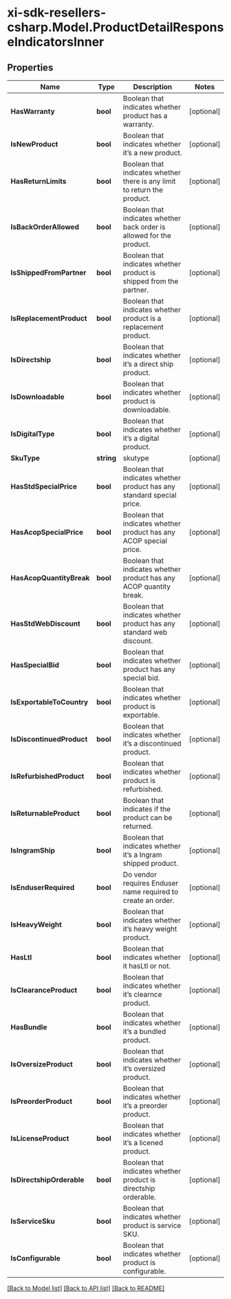 # xi-sdk-resellers-csharp.Model.ProductDetailResponseIndicatorsInner

## Properties

Name | Type | Description | Notes
------------ | ------------- | ------------- | -------------
**HasWarranty** | **bool** | Boolean that indicates whether product has a warranty. | [optional] 
**IsNewProduct** | **bool** | Boolean that indicates whether it’s a new product.  | [optional] 
**HasReturnLimits** | **bool** | Boolean that indicates whether there is any limit to return the product. | [optional] 
**IsBackOrderAllowed** | **bool** | Boolean that indicates whether back order is allowed for the product. | [optional] 
**IsShippedFromPartner** | **bool** | Boolean that indicates whether product is shipped from the partner. | [optional] 
**IsReplacementProduct** | **bool** | Boolean that indicates whether product is a replacement product. | [optional] 
**IsDirectship** | **bool** | Boolean that indicates whether it’s a direct ship product. | [optional] 
**IsDownloadable** | **bool** | Boolean that indicates whether product is downloadable. | [optional] 
**IsDigitalType** | **bool** | Boolean that indicates whether it’s a digital product.  | [optional] 
**SkuType** | **string** | skutype | [optional] 
**HasStdSpecialPrice** | **bool** | Boolean that indicates whether product has any standard special price. | [optional] 
**HasAcopSpecialPrice** | **bool** | Boolean that indicates whether product has any ACOP special price. | [optional] 
**HasAcopQuantityBreak** | **bool** | Boolean that indicates whether product has any ACOP quantity break. | [optional] 
**HasStdWebDiscount** | **bool** | Boolean that indicates whether product has any standard web discount. | [optional] 
**HasSpecialBid** | **bool** | Boolean that indicates whether product has any special bid. | [optional] 
**IsExportableToCountry** | **bool** | Boolean that indicates whether product is exportable. | [optional] 
**IsDiscontinuedProduct** | **bool** | Boolean that indicates whether it’s a discontinued product. | [optional] 
**IsRefurbishedProduct** | **bool** | Boolean that indicates whether product is refurbished. | [optional] 
**IsReturnableProduct** | **bool** | Boolean that indicates if the product can be returned. | [optional] 
**IsIngramShip** | **bool** | Boolean that indicates whether it’s a Ingram shipped product. | [optional] 
**IsEnduserRequired** | **bool** | Do vendor requires Enduser name required to create an order. | [optional] 
**IsHeavyWeight** | **bool** | Boolean that indicates whether it’s  heavy weight product. | [optional] 
**HasLtl** | **bool** | Boolean that indicates whether it hasLtl or not. | [optional] 
**IsClearanceProduct** | **bool** | Boolean that indicates whether it’s clearnce product. | [optional] 
**HasBundle** | **bool** | Boolean that indicates whether it’s a bundled product. | [optional] 
**IsOversizeProduct** | **bool** | Boolean that indicates whether it’s oversized product. | [optional] 
**IsPreorderProduct** | **bool** | Boolean that indicates whether it’s a preorder product. | [optional] 
**IsLicenseProduct** | **bool** | Boolean that indicates whether it’s a licened product. | [optional] 
**IsDirectshipOrderable** | **bool** | Boolean that indicates whether product is directship orderable. | [optional] 
**IsServiceSku** | **bool** | Boolean that indicates whether product is service SKU. | [optional] 
**IsConfigurable** | **bool** | Boolean that indicates whether product is configurable. | [optional] 

[[Back to Model list]](../README.md#documentation-for-models) [[Back to API list]](../README.md#documentation-for-api-endpoints) [[Back to README]](../README.md)

